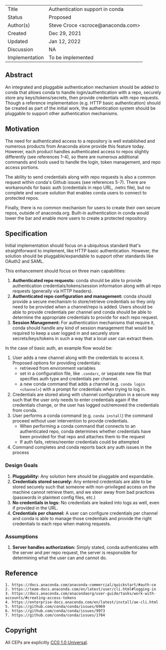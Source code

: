 <table>
<tr><td> Title </td><td> Authentication support in conda </td>
<tr><td> Status </td><td> Proposed </td></tr>
<tr><td> Author(s) </td><td> Steve Croce &lt;scroce@anaconda.com&gt;</td></tr>
<tr><td> Created </td><td> Dec 29, 2021</td></tr>
<tr><td> Updated </td><td> Jan 12, 2022</td></tr>
<tr><td> Discussion </td><td> NA </td></tr>
<tr><td> Implementation </td><td> To be implemented </td></tr>
</table>

## Abstract

An integrated and pluggable authentication mechanism should be added to conda that allows conda to handle login/authentication with a repo, securely store any keys/tokens/secrets, then provide credentials with repo requests. Though a reference implementation (e.g. HTTP basic authentication) should be created as part of the initial work, the authentication system should be pluggable to support other authentication mechanisms.

## Motivation

The need for authenticated access to a repository is well established and numerous products from Anaconda alone provide this feature today. However, each product handles authenticated access to repos slightly differently (see references 1-4), so there are numerous additional commands and tools used to handle the login, token management, and repo access portions.

The ability to send credentials along with repo requests is also a common request within conda's Github issues (see references 5-7). There are workarounds for basic auth (credentials in repo URL, .netrc file), but no complete and secure solution that enables conda users to connect to protected repos.

Finally, there is no common mechanism for users to create their own secure repos, outside of anaconda.org. Built-in authentication in conda would lower the bar and enable more users to create a protected repository.

## Specification

Initial implementation should focus on a ubiquitous standard that's straightforward to implement, like HTTP basic authentication. However, the solution should be pluggable/expandable to support other standards like OAuth2 and SAML.

This enhancement should focus on three main capabilities:

1. **Authenticated repo requests:** conda should be able to provide authentication credentials/tokens/session information along with all repo requests (generally via HTTP headers).
2. **Authenticated repo configuration and management:** conda should provide a secure mechanism to store/retrieve credentials so they only need to be provided when a channel/repo is added. Users should be able to provide credentials per channel and conda should be able to determine the appropriate credentials to provide for each repo request.
3. **Session Management:** For authentication mechanisms that require it, conda should handle any kind of session management that would be required to keep a user logged in and securely store secrets/keys/tokens in such a way that a local user can extract them.

In the case of basic auth, an example flow would be:

1. User adds a new channel along with the credentials to access it. Proposed options for providing credentials:
    - retrieved from environment variables
    - set in a configuration file, like `.condarc`, or separate new file that specifies auth type and credentials per channel.
    - a new conda command that adds a channel (e.g. `conda login <channel>`) with a prompt for credentials when trying to log in.
2. Credentials are stored along with channel configuration in a secure way such that the user only needs to enter credentials again if the credentials change, or the user has logged out/removed the credentials from conda.
3. User performs a conda command (e.g. `conda install`) the command proceed without user intervention to provide credentials.
    - When performing a conda command that connects to an authenticated repo, conda determines whether credentials have been provided for that repo and attaches them to the request
    - If auth fails, retries/reenter credentials could be attempted
4. Command completes and conda reports back any auth issues in the process

### Design Goals

1. **Pluggability:** Any solution here should be pluggable and expandable.
2. **Credentials stored securely:** Any entered credentials are able to be stored securely such that someone with non-privileged access on the machine cannot retrieve them, and we steer away from bad practices (passwords in plaintext config files, etc.)
3. **No credentials in logs:** No credentials are leaked into logs as well, even if provided in the URL.
4. **Credentials per channel:** A user can configure credentials per channel and conda is able to manage those credentials and provide the right credentials to each repo when making requests.

### Assumptions

1. **Server handles authorization:** Simply stated, conda authenticates with the server and per repo request, the server is responsible for determining what the user can and cannot do.


## Reference

    1. https://docs.anaconda.com/anaconda-commercial/quickstart/#auth-ce
    2. https://team-docs.anaconda.com/en/latest/user/cli.html#logging-in
    3. https://docs.anaconda.com/anacondaorg/user-guide/tasks/work-with-accounts/#creating-access-tokens
    4. https://enterprise-docs.anaconda.com/en/latest/install/ae-cli.html
    5. https://github.com/conda/conda/issues/6969
    6. https://github.com/conda/conda/issues/9973
    7. https://github.com/conda/conda/issues/1784


## Copyright

All CEPs are explicitly [CC0 1.0 Universal](https://creativecommons.org/publicdomain/zero/1.0/).
